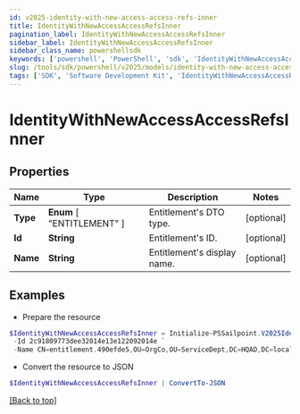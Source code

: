 ```yaml
---
id: v2025-identity-with-new-access-access-refs-inner
title: IdentityWithNewAccessAccessRefsInner
pagination_label: IdentityWithNewAccessAccessRefsInner
sidebar_label: IdentityWithNewAccessAccessRefsInner
sidebar_class_name: powershellsdk
keywords: ['powershell', 'PowerShell', 'sdk', 'IdentityWithNewAccessAccessRefsInner', 'V2025IdentityWithNewAccessAccessRefsInner'] 
slug: /tools/sdk/powershell/v2025/models/identity-with-new-access-access-refs-inner
tags: ['SDK', 'Software Development Kit', 'IdentityWithNewAccessAccessRefsInner', 'V2025IdentityWithNewAccessAccessRefsInner']
---
```



# IdentityWithNewAccessAccessRefsInner

## Properties

Name | Type | Description | Notes
------------ | ------------- | ------------- | -------------
**Type** |  **Enum** [  "ENTITLEMENT" ] | Entitlement's DTO type. | [optional] 
**Id** | **String** | Entitlement's ID. | [optional] 
**Name** | **String** | Entitlement's display name. | [optional] 

## Examples

- Prepare the resource
```powershell
$IdentityWithNewAccessAccessRefsInner = Initialize-PSSailpoint.V2025IdentityWithNewAccessAccessRefsInner  -Type ENTITLEMENT `
 -Id 2c91809773dee32014e13e122092014e `
 -Name CN=entitlement.490efde5,OU=OrgCo,OU=ServiceDept,DC=HQAD,DC=local
```

- Convert the resource to JSON
```powershell
$IdentityWithNewAccessAccessRefsInner | ConvertTo-JSON
```


[[Back to top]](#) 

